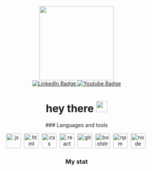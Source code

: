 <div id="header" align="center">
  <img src="https://media.giphy.com/media/ZZg7C3MEglarBUqcoE/giphy.gif" width="200"/>
  <div id="badges">
  <a href="https://vk.com/nikolangelo">
    <img src="https://img.shields.io/badge/Vkontakte-blue?style=for-the-badge&logo=vk&logoColor=white" alt="LinkedIn Badge"/>
  </a>
  <a href="#">
    <img src="https://img.shields.io/badge/Telegram-blue?style=for-the-badge&logo=telegram&logoColor=white" alt="Youtube Badge"/>
  </a>
</div>
<img src="https://komarev.com/ghpvc/?username=T1paga&style=flat-square&color=blue" alt=""/>
<h1>
  hey there
  <img src="https://media.giphy.com/media/hvRJCLFzcasrR4ia7z/giphy.gif" width="30px"/>
</h1>
  ### Languages and tools

<img src="https://cdn.jsdelivr.net/gh/devicons/devicon/icons/javascript/javascript-original.svg" title="js" width="40" height="40"/>&nbsp;
<img src="https://cdn.jsdelivr.net/gh/devicons/devicon/icons/html5/html5-original.svg" title="html" width="40" height="40"/>&nbsp;
<img src="https://cdn.jsdelivr.net/gh/devicons/devicon/icons/css3/css3-original.svg" title="css" width="40" height="40"/>&nbsp;
<img src="https://cdn.jsdelivr.net/gh/devicons/devicon/icons/react/react-original.svg" title="react" width="40" height="40"/>&nbsp;
<img src="https://cdn.jsdelivr.net/gh/devicons/devicon/icons/git/git-plain.svg" title="git" width="40" height="40"/>&nbsp;
<img src="https://cdn.jsdelivr.net/gh/devicons/devicon/icons/bootstrap/bootstrap-plain.svg" title="bootstrap" width="40" height="40"/>&nbsp;
<img src="https://cdn.jsdelivr.net/gh/devicons/devicon/icons/npm/npm-original-wordmark.svg" title="npm" width="40" height="40"/>&nbsp;
<img src="https://cdn.jsdelivr.net/gh/devicons/devicon/icons/nodejs/nodejs-original.svg" title="node" width="40" height="40"/>&nbsp;

### My stat

<div id="stat" align="center">
    <img src="https://github-profile-summary-cards.vercel.app/api/cards/profile-details?username=T1paga&theme=github_dark" alt=""/>
    <img src="https://github-profile-summary-cards.vercel.app/api/cards/most-commit-language?username=T1paga&theme=github_dark" alt=""/>
     <img src="https://github-profile-summary-cards.vercel.app/api/cards/stats?username=T1paga&theme=github_dark" alt=""/>
</div>
</div>
